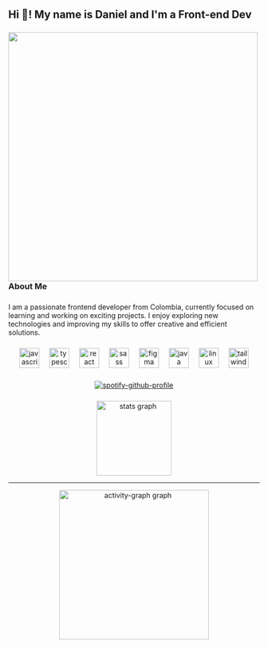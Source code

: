 <h2 align="left">Hi 👋! My name is Daniel and I'm a Front-end Dev</h2>

###

<img align="left" height="500" src="https://e0.pxfuel.com/wallpapers/560/541/desktop-wallpaper-waneella-on-twitter-pixel-art-background-art-background-anime-scenery-pixel-art-japan.jpg"  />

###

<h3 align="left">About Me</h3>

###

<p align="left">I am a passionate frontend developer from Colombia, currently focused on learning and working on exciting projects. I enjoy exploring new technologies and improving my skills to offer creative and efficient solutions.</p>

###

<div align="center">
  <img src="https://cdn.jsdelivr.net/gh/devicons/devicon/icons/javascript/javascript-original.svg" height="40" alt="javascript logo"  />
  <img width="12" />
  <img src="https://cdn.jsdelivr.net/gh/devicons/devicon/icons/typescript/typescript-original.svg" height="40" alt="typescript logo"  />
  <img width="12" />
  <img src="https://cdn.jsdelivr.net/gh/devicons/devicon/icons/react/react-original.svg" height="40" alt="react logo"  />
  <img width="12" />
  <img src="https://cdn.jsdelivr.net/gh/devicons/devicon/icons/sass/sass-original.svg" height="40" alt="sass logo"  />
  <img width="12" />
  <img src="https://cdn.jsdelivr.net/gh/devicons/devicon/icons/figma/figma-original.svg" height="40" alt="figma logo"  />
  <img width="12" />
  <img src="https://cdn.jsdelivr.net/gh/devicons/devicon/icons/java/java-original.svg" height="40" alt="java logo"  />
  <img width="12" />
  <img src="https://cdn.jsdelivr.net/gh/devicons/devicon/icons/linux/linux-original.svg" height="40" alt="linux logo"  />
  <img width="12" />
  <img src="https://cdn.jsdelivr.net/gh/devicons/devicon/icons/tailwindcss/tailwindcss-original-wordmark.svg" height="40" alt="tailwindcss logo"  />
</div>

###

<div align="center">
  
  [![spotify-github-profile](https://spotify-github-profile.vercel.app/api/view?uid=31vnnr2d2vxtffxijpa2dnyy3avm&cover_image=true&theme=novatorem&show_offline=true&background_color=121212&interchange=false&bar_color=53b14f&bar_color_cover=false)](https://github.com/kittinan/spotify-github-profile)
  
</div>

###
###
###


<div align="center">
  
  <img src="https://github-readme-stats.vercel.app/api?username=ramirezDg&hide_title=true&hide_rank=false&show_icons=true&include_all_commits=true&count_private=true&disable_animations=false&theme=dark&locale=en&hide_border=true&order=1" height="150" alt="stats graph"  />

___

  <img src="https://github-readme-activity-graph.vercel.app/graph?username=ramirezDg&radius=16&theme=react&area=false&order=5&hide_border=true&hide_title=true" height="300" alt="activity-graph graph"  />
  
</div>

###
